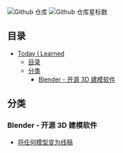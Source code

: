 <div class="sheild-card">
  <img src="https://img.shields.io/badge/Github-%E4%BB%93%E5%BA%93-green?link=https%3A%2F%2Fimg.shields.io%2Fgithub%2Fstars%2Fmaodaisuki%2Ftil" alt="Github 仓库"/>
  <img src="https://img.shields.io/github/stars/maodaisuki/til" alt="Github 仓库星标数"/>
</div>

## 目录

- [Today I Learned](#today-i-learned)
  - [目录](#目录)
  - [分类](#分类)
    * [Blender - 开源 3D 建模软件](#blender)

## 分类

<h3 id='blender'>Blender - 开源 3D 建模软件</h3>

- [将任何模型变为线稿](blender/blender-line.md)

